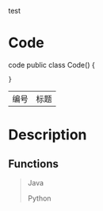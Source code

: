 test

Code
====

code
    public class Code() {
    
    }

<table>
  <tr><td>编号</td><td>标题</td></tr>
  <tr></tr>
</table>

Description
====

Functions
----
  >Java
  >
  >Python
